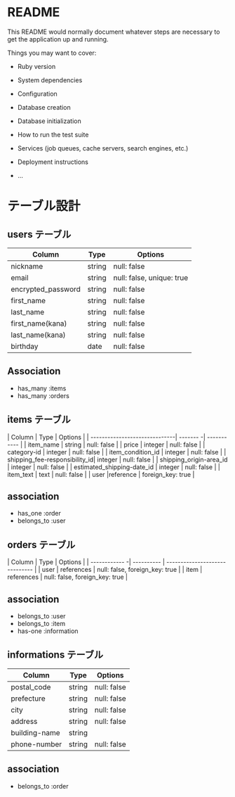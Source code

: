 # README

This README would normally document whatever steps are necessary to get the
application up and running.

Things you may want to cover:

* Ruby version

* System dependencies

* Configuration

* Database creation

* Database initialization

* How to run the test suite

* Services (job queues, cache servers, search engines, etc.)

* Deployment instructions

* ...

# テーブル設計

## users テーブル

| Column             | Type     | Options     |
| ------------------ | ------   | ----------- |
| nickname           | string   | null: false |
| email              | string   | null: false, unique: true |
| encrypted_password | string   | null: false |
| first_name         | string   | null: false |
| last_name          | string   | null: false |
| first_name(kana)   | string   | null: false |
| last_name(kana)    | string   | null: false |
| birthday           | date     | null: false |

## Association
- has_many :items
- has_many :orders

## items テーブル

| Column                        | Type     | Options     |
| ------------------------------| ------- -| ----------- |
| item_name                     | string   | null: false |
| price                         | integer  | null: false |
| category-id                   | integer  | null: false |
| item_condition_id             | integer  | null: false |
| shipping_fee-responsibility_id| integer  | null: false |
| shipping_origin-area_id       | integer  | null: false |
| estimated_shipping-date_id    | integer  | null: false |
| item_text                     | text     | null: false |
| user                          |reference | foreign_key: true |

## association
- has_one :order
- belongs_to :user

## orders テーブル

| Column        | Type       | Options                        |
| ------------ -| ---------- | ------------------------------ |
| user          | references | null: false, foreign_key: true |
| item          | references | null: false, foreign_key: true |

## association
- belongs_to :user
- belongs_to :item
- has-one :information

## informations テーブル

| Column        | Type       | Options     |
|-------------- | ---------- | ------------|
| postal_code   | string     | null: false |
| prefecture    | string     | null: false |
| city          | string     | null: false |
| address       | string     | null: false |
| building-name | string     |             |
| phone-number  | string     | null: false |

## association
- belongs_to :order
